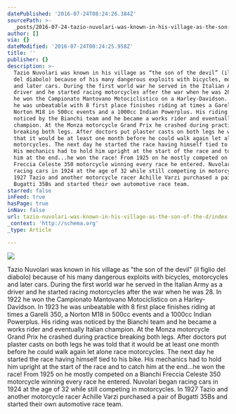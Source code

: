 ```yaml
---
datePublished: '2016-07-24T08:24:26.384Z'
sourcePath: >-
  _posts/2016-07-24-tazio-nuvolari-was-known-in-his-village-as-the-son-of-the-d.md
author: []
via: {}
dateModified: '2016-07-24T08:24:25.958Z'
title: ''
publisher: {}
description: >-
  Tazio Nuvolari was known in his village as “the son of the devil” (il figlio
  del diabolo) because of his many dangerous exploits with bicycles, motorcycles
  and later cars. During the first world war he served in the Italian Army as a
  driver and he started racing motorcycles after the war when he was 28. In 1922
  he won the Campionato Mantovano Motociclistico on a Harley-Davidson. In 1923
  he was unbeatable with 8 first place finishes riding at times a Garelli 350, a
  Norton M18 in 500cc events and a 1000cc Indian Powerplus. His riding was
  noticed by the Bianchi team and he became a works rider and eventually Italian
  champion. At the Monza motorcycle Grand Prix he crashed during practice
  breaking both legs. After doctors put plaster casts on both legs he was told
  that it would be at least one month before he could walk again let alone race
  motorcycles. The next day he started the race having himself tied to his bike.
  His mechanics had to hold him upright at the start of the race and to catch
  him at the end...he won the race! From 1925 on he mostly competed on a Bianchi
  Freccia Celeste 350 motorcycle winning every race he entered. Nuvolari began
  racing cars in 1924 at the age of 32 while still competing in motorcycles. In
  1927 Tazio and another motorcycle racer Achille Varzi purchased a pair of
  Bugatti 35Bs and started their own automotive race team.
starred: false
inFeed: true
hasPage: true
inNav: false
url: tazio-nuvolari-was-known-in-his-village-as-the-son-of-the-d/index.html
_context: 'http://schema.org'
_type: Article

---
```

![](https://the-grid-user-content.s3-us-west-2.amazonaws.com/4db87d4b-241c-49c4-ba6b-ca7d24dca9c2.jpg)

Tazio Nuvolari was known in his village as "the son of the devil" (il figlio del diabolo) because of his many dangerous exploits with bicycles, motorcycles and later cars. During the first world war he served in the Italian Army as a driver and he started racing motorcycles after the war when he was 28\. In 1922 he won the Campionato Mantovano Motociclistico on a Harley-Davidson. In 1923 he was unbeatable with 8 first place finishes riding at times a Garelli 350, a Norton M18 in 500cc events and a 1000cc Indian Powerplus. His riding was noticed by the Bianchi team and he became a works rider and eventually Italian champion. At the Monza motorcycle Grand Prix he crashed during practice breaking both legs. After doctors put plaster casts on both legs he was told that it would be at least one month before he could walk again let alone race motorcycles. The next day he started the race having himself tied to his bike. His mechanics had to hold him upright at the start of the race and to catch him at the end...he won the race! From 1925 on he mostly competed on a Bianchi Freccia Celeste 350 motorcycle winning every race he entered. Nuvolari began racing cars in 1924 at the age of 32 while still competing in motorcycles. In 1927 Tazio and another motorcycle racer Achille Varzi purchased a pair of Bugatti 35Bs and started their own automotive race team.